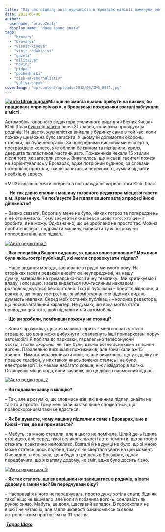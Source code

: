 ```yaml
---
title: "Під час підпалу авта журналіста в Броварах міліції вимкнули електрику"
date: 2012-06-06
author: 
  username: "pravoZnaty"
  display_name: "Маєш право знати"
tags: 
  - "brovary"
  - "brovaryi"
  - "visnik-kiyeva"
  - "vibir-redaktsiyi"
  - "gazeta"
  - "militsiya"
  - "novini"
  - "pidpal"
  - "pozhezhniki"
  - "tisk-na-zhurnalistiv"
  - "yuliya-shpak"
coverImage: "wp-content/uploads/2012/06/IMG_0971.jpg"
---
```


**[![](https://mpz.brovary.org/wp-content/uploads/2012/06/IMG_0971.jpg "авто Шпак підпал")](https://mpz.brovary.org/wp-content/uploads/2012/06/IMG_0971.jpg)Міліція не змогла вчасно прибути на виклик, бо працювала «при свічках», а броварські пожежники взагалі заблукали в місті.**

Автомобіль головного редактора столичного видання «Вісник Києва» Юлії Шпак [було підпалено](https://mpz.brovary.org/u-brovarah-pidpalili-avto-redaktora-gazeti/) вночі 31 травня, коли вона провідувала родичів. На щастя, журналістка вийшла з будинку саме в той час, коли пожежу ще можна було загасити. У цьому їй допомогли охоронці стоянки, що були неподалік. За попередніми висновками експертів, постраждало колесо, яке облили бензином та підпалили, крило, дверцята та пластикові частини авто. Пожежників чекали 15 хвилин після того, як загасили вогонь. Виявлилось, що місцеві гасителі пожеж не зорієнтувались у Броварах, адже потрібний будинок, за словами потерпілої, проїхали, і лише запитавши перехожого, зуміли віднайти необхідну адресу.

«МПЗ» вдалось взяти інтерв’ю в постраждалої журналістки Юлії Шпак.

–  **Не так давно спалили машину головного редактора місцевої газети в м. Кременчук. Чи пов’язуєте Ви підпал вашого авта з професійною діяльністю?**

– Важко сказати. Ворогів у мене не було, ніяких погроз та попереджень я не отримувала. Тому висувати якісь версії щодо того, хто це міг зробити, я не можу. Однозначно, що це зроблено не просто так. Можна пробити колесо, подряпати машину, написати ту ж погрозу чи попередження, але підпал…

[![](https://mpz.brovary.org/wp-content/uploads/2012/06/Avto-redaktora_1.jpg "Авто редактора_1")](https://mpz.brovary.org/wp-content/uploads/2012/06/Avto-redaktora_1.jpg)

– **Яка специфіка Вашого видання, як давно воно засноване? Можливо були якісь гострі публікації, які могли спровокувати  підпал?**

– Наше видання молоде, засноване в грудні минулого року. На сторінках газети редакція висвітлює неупереджені, на нашу думку, матеріали на громадсько-політичну тематику.  Ми критикуємо і владу, і опозицію. Газета видається 100-тисячним накладом і розповсюджується безкоштовно. Гострі публікації – поняття відносне, я вважаю, що пишу гостро, інші знайомі журналісти відомих видань думають навпаки. Серед моїх останніх публікацій – колонка редактора, що носила вітальний характер. Не думаю, що вона могла стати приводом для того, щоб підпалити мій автомобіль.

– **Що ви зробили, помітивши пожежу на стоянці?**

– Коли я зрозуміла, що моя машина горить – мені спочатку стало страшно, що вона може вибухнути і спалахнуть інші припарковані поруч автомобілі. Я побігла до парковки, паралельно телефонуючи сестрі, і потім охоронці, які там були, двома вогнегасниками загасили вогонь. Паралельно викликали пожежників, але вони їхали аж 15 хвилин.  Намагались викликати міліцію, але виявилось, що у відділку не працює телефон, у них також якась пожежа сталась і не було електроенергії. Їх чекали набагато довше, ніж ліквідаторів вогню. Оглянувши місце події, вони заявили, що це дійсно навмисний підпал.

[![](https://mpz.brovary.org/wp-content/uploads/2012/06/Avto-redaktora_2.jpg "Авто редактора_2")](https://mpz.brovary.org/wp-content/uploads/2012/06/Avto-redaktora_2.jpg)

– **Ви подавали заяву в міліцію?**

– Так, але я розумію, що зловмисників, які вчинили підпал, знайти не так-то й просто. Тому мені залишаєтья лише сподіватись, що правоохоронцям таки це вдасться.

– **Як Ви думаєте, чому машину підпалили саме в Броварах, а не в Києві – там, де ви проживаєте?**

– Мабуть, за мною стежили, але я цього не помічала. Цілий день їздила столицею, але серед такої великої кількості авто помітити, що за тобою стежать, практично неможливо. Взагалі й на думці не було, що зі мною може статись щось подібне, тому я не звертала уваги на цей момент. Очевидно, хтось знав, що я буду в цей день в Броварах, однак передбачити, що я їхатиму додому, не зміг, адже було досить пізно.

[![](https://mpz.brovary.org/wp-content/uploads/2012/06/Avto-redaktora_3.jpg "Авто редактора_3")](https://mpz.brovary.org/wp-content/uploads/2012/06/Avto-redaktora_3.jpg)

– **Як так сталось, що ви вирішили не залишатись в родичів, а їхати додому в такий час? Ви передчували біду?**

– Насправді я нічого не передчувала, просто дуже хотіла спати; біди як такої ніщо не віщувало, але коли я побачила вогонь, сонливість як рукою зняло. Мабуть, це доля, щасливий випадок. В гороскопи я не вірю і не читаю їх, але задля цікавості ознайомлюсь зі своїм астрологічним прогнозом на 31 травня.

 [](https://mpz.brovary.org/author/shako/)_**[Тарас Шако](https://mpz.brovary.org/author/shako/)**_
